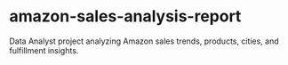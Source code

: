 # amazon-sales-analysis-report
Data Analyst project analyzing Amazon sales trends, products, cities, and fulfillment insights.
